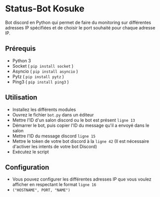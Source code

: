 # Status-Bot Kosuke

Bot discord en Python qui permet de faire du monitoring sur différentes adresses IP spécifiées et de choisir le port souhaité pour chaque adresse IP.

## Prérequis

- Python 3
- Socket ( ``pip install socket`` )
- Asyncio ( ``pip install asyncio`` )
- Pytz ( ``pip install pytz`` )
- Ping3 ( ``pip install ping3`` )

## Utilisation

- Installez les différents modules
- Ouvrez le fichier ``bot.py`` dans un éditeur
- Mettre l'ID d'un salon discord ou le bot est présent ``ligne 13``
- Démarrer le bot, puis copier l'ID du message qu'il a envoyé dans le salon
- Mettre l'ID du message discord ``ligne 15``
- Mettre le token de votre bot discord à la ``ligne 42`` (Il est nécessaire d'activer les intents de votre bot Discord)
- Exécutez le script

## Configuration

- Vous pouvez configurer les différentes adresses IP que vous voulez afficher en respectant le format ``ligne 16``
- ``("HOSTNAME", PORT, "NAME")``
